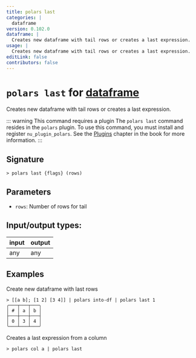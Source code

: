 ```yaml
---
title: polars last
categories: |
  dataframe
version: 0.102.0
dataframe: |
  Creates new dataframe with tail rows or creates a last expression.
usage: |
  Creates new dataframe with tail rows or creates a last expression.
editLink: false
contributors: false
---
```

<!-- This file is automatically generated. Please edit the command in https://github.com/nushell/nushell instead. -->

# `polars last` for [dataframe](/commands/categories/dataframe.md)

<div class='command-title'>Creates new dataframe with tail rows or creates a last expression.</div>

::: warning This command requires a plugin
The `polars last` command resides in the `polars` plugin.
To use this command, you must install and register `nu_plugin_polars`.
See the [Plugins](/book/plugins.html) chapter in the book for more information.
:::


## Signature

```> polars last {flags} (rows)```

## Parameters

 -  `rows`: Number of rows for tail


## Input/output types:

| input | output |
| ----- | ------ |
| any   | any    |

## Examples

Create new dataframe with last rows
```nu
> [[a b]; [1 2] [3 4]] | polars into-df | polars last 1
╭───┬───┬───╮
│ # │ a │ b │
├───┼───┼───┤
│ 0 │ 3 │ 4 │
╰───┴───┴───╯

```

Creates a last expression from a column
```nu
> polars col a | polars last

```
